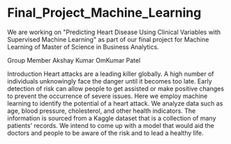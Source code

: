 # Final_Project_Machine_Learning
We are working on "Predicting Heart Disease Using Clinical Variables with Supervised Machine Learning" as part of our final project for Machine Learning of Master of Science in Business Analytics.

Group Member
Akshay Kumar 
OmKumar Patel

Introduction 
Heart attacks are a leading killer globally. A high number of individuals unknowingly face the danger until it becomes too late. Early detection of risk can allow people to get assisted or make positive changes to prevent the occurrence of severe issues. Here we employ machine learning to identify the potential of a heart attack. We analyze data such as age, blood pressure, cholesterol, and other health indicators. The information is sourced from a Kaggle dataset that is a collection of many patients' records. We intend to come up with a model that would aid the doctors and people to be aware of the risk and to lead a healthy life.
